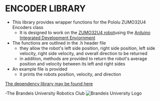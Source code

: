 ENCODER LIBRARY
===============
+ This library provides wrapper functions for the Pololu ZUMO32U4 Encoders class
	+ It is designed to work on the [ZUMO32U4 robot](https://www.pololu.com/docs/0J63/all)using the [Arduino Integrated Development Enviornment](https://www.arduino.cc/en/Main/Software)
+ The functions are outlined in the .h header file
	+ they allow the robot's left side position, right side position, left side velocity, right side velocity, and overall direction to be returned
	+ in addition, methods are provided to return the robot's average position and velocity between its left and right sides
+ An example file is provided
	+ it prints the robots position, velocity, and direction

[The dependency library may be found here](http://pololu.github.io/zumo-32u4-arduino-library/)

-The Brandeis University Robotics Club
![Brandeis University Logo](https://www.brandeis.edu/communications/creative/downloads/gotham-outlined.jpg)
		